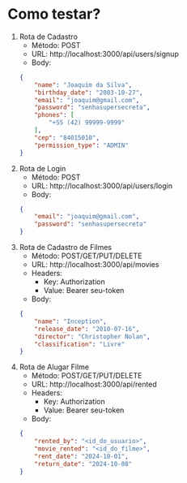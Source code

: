 # Como testar?

1. Rota de Cadastro
    * Método: POST
    * URL: http://localhost:3000/api/users/signup
    * Body: 
    ```json
    {
        "name": "Joaquim da Silva",
        "birthday_date": "2003-10-27",
        "email": "joaquim@gmail.com",
        "password": "senhasupersecreta",
        "phones": [
            "+55 (42) 99999-9999"
        ],
        "cep": "84015010",
        "permission_type": "ADMIN"
    }
    ```
2. Rota de Login
    * Método: POST
    * URL: http://localhost:3000/api/users/login
    * Body: 
    ```json
    {
        "email": "joaquim@gmail.com",
        "password": "senhasupersecreta"
    }
    ```
3. Rota de Cadastro de Filmes
    * Método: POST/GET/PUT/DELETE
    * URL: http://localhost:3000/api/movies
    * Headers: 
        * Key: Authorization
        * Value: Bearer seu-token
    * Body: 
    ```json
    {
        "name": "Inception",
        "release_date": "2010-07-16",
        "director": "Christopher Nolan",
        "classification": "Livre"
    }
    ```
4. Rota de Alugar Filme
    * Método: POST/GET/PUT/DELETE
    * URL: http://localhost:3000/api/rented
    * Headers: 
        * Key: Authorization
        * Value: Bearer seu-token
    * Body: 
    ```json
    {
        "rented_by": "<id_do_usuario>",
        "movie_rented": "<id_do_filme>",
        "rent_date": "2024-10-01",
        "return_date": "2024-10-08"
    }
    ```